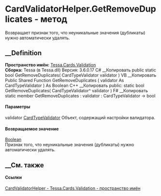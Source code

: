 # CardValidatorHelper.GetRemoveDuplicates - метод
Возвращает признак того, что неуникальные значения (дубликаты) нужно
автоматически удалять.
## __Definition
 **Пространство имён:** [Tessa.Cards.Validation](N_Tessa_Cards_Validation.htm)  
 **Сборка:** Tessa (в Tessa.dll) Версия: 3.6.0.17
C# __Копировать
     public static bool GetRemoveDuplicates(
    	CardTypeValidator validator
    )
VB __Копировать
     Public Shared Function GetRemoveDuplicates ( 
    	validator As CardTypeValidator
    ) As Boolean
C++ __Копировать
     public:
    static bool GetRemoveDuplicates(
    	CardTypeValidator^ validator
    )
F# __Копировать
     static member GetRemoveDuplicates : 
            validator : CardTypeValidator -> bool 
#### Параметры
validator [CardTypeValidator](T_Tessa_Cards_CardTypeValidator.htm)
    Объект, содержащий настройки валидатора.
#### Возвращаемое значение
[Boolean](https://learn.microsoft.com/dotnet/api/system.boolean)  
Признак того, что неуникальные значения (дубликаты) нужно автоматически
удалять.
##  __См. также
#### Ссылки
[CardValidatorHelper - ](T_Tessa_Cards_Validation_CardValidatorHelper.htm)
[Tessa.Cards.Validation - пространство имён](N_Tessa_Cards_Validation.htm)
